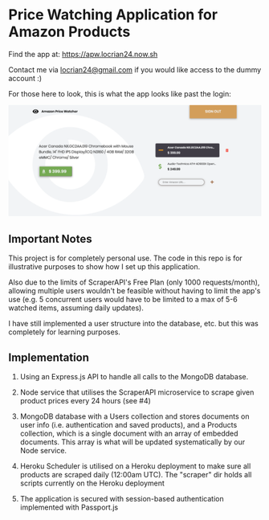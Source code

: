 # Price Watching Application for Amazon Products

Find the app at: https://apw.locrian24.now.sh

Contact me via locrian24@gmail.com if you would like access to the dummy account :)

For those here to look, this is what the app looks like past the login:

![alt text](https://github.com/Locrian24/amazon-price-watcher/blob/master/apw.png "APW Screenshot")

## Important Notes

This project is for completely personal use. The code in this repo is for illustrative purposes to show how I set up this application.

Also due to the limits of ScraperAPI's Free Plan (only 1000 requests/month), allowing multiple users wouldn't be feasible without
having to limit the app's use (e.g. 5 concurrent users would have to be limited to a max of 5-6 watched items, assuming daily updates).

I have still implemented a user structure into the database, etc. but this was completely for learning purposes.

## Implementation

1. Using an Express.js API to handle all calls to the MongoDB database.

2. Node service that utilises the ScraperAPI microservice to scrape given product prices every 24 hours (see #4)

3. MongoDB database with a Users collection and stores documents on user info (i.e. authentication and saved products),
   and a Products collection, which is a single document with an array of embedded documents. This array is what will be
   updated systematically by our Node service.

4. Heroku Scheduler is utilised on a Heroku deployment to make sure all products are scraped daily (12:00am UTC). The "scraper" dir holds all scripts currently on the Heroku deployment

5. The application is secured with session-based authentication implemented with Passport.js

